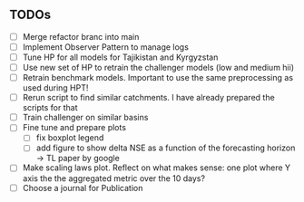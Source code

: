 ## TODOs

- [ ] Merge refactor branc into main
- [ ] Implement Observer Pattern to manage logs
- [ ] Tune HP for all models for Tajikistan and Kyrgyzstan
- [ ] Use new set of HP to retrain the challenger models (low and medium hii)
- [ ] Retrain benchmark models. Important to use the same preprocessing as used during HPT!
- [ ] Rerun script to find similar catchments. I have already prepared the scripts for that
- [ ] Train challenger on similar basins
- [ ] Fine tune and prepare plots
  - [ ] fix boxplot legend
  - [ ] add figure to show delta NSE as a function of the forecasting horizon -> TL paper by google
- [ ] Make scaling laws plot. Reflect on what makes sense: one plot where Y axis the the aggregated metric over the 10 days?
- [ ] Choose a journal for Publication
